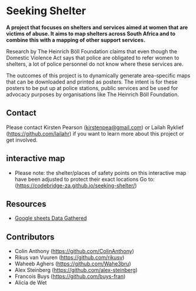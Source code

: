 # Seeking Shelter

**A project that focuses on shelters and services aimed at women that are victims of abuse. It aims to map shelters across South Africa and to combine this with a mapping of other support services.**

Research by The Heinrich Böll Foundation claims that even though the Domestic Violence Act says that police are obligated to refer women to shelters, a lot of police personnel do not know where these services are. 

The outcomes of this project is to dynamically generate area-specific maps that can be downloaded and printed as posters. The intent is for these posters to be put up at police stations, public services and be used for advocacy purposes by organisations like The Heinrich Böll Foundation.

## Contact
Please contact Kirsten Pearson (kirstenpea@gmail.com) or Lailah Ryklief (https://github.com/lailahr) if you want to learn more about this project or get involved.

## interactive map
- Please note: the shelter/places of safety points on this interactive map have been adjusted to protect their exact locations
Go to: (https://codebridge-za.github.io/seeking-shelter/)

## Resources
- [Google sheets Data Gathered](https://docs.google.com/spreadsheets/d/16QnoXu2MDsbSpIE6H52mYsLbXZdmieqgsean8i_3RlA/edit#gid=590324052)

<!-- END_EXCLUDE -->

## Contributors
- Colin Anthony (https://github.com/ColinAnthony)
- Rikus van Vuuren (https://github.com/rikusv)
- Waheeb Aghers (https://github.com/Wahe3bru)
- Alex Steinberg (https://github.com/alex-steinberg)
- Francois Buys (https://github.com/buys-fran)
- Alicia de Wet
